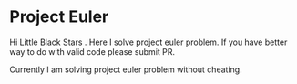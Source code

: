 # Project Euler
Hi Little Black Stars . Here I solve project euler problem. If you have better way to do with valid code please submit PR.

Currently I am solving project euler problem without cheating.
